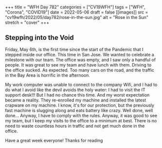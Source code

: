 +++
title = "WFH Day 782"
categories = ["CV19WFH"]
tags = ["WFH", "Corona", "COVID19"]
date = 2022-05-06
draft = false
[[images]]
  src = "cv19wfh/2022/05/day782/rose-in-the-sun.jpg"
  alt = "Rose in the Sun"
  stretch = "cover"
+++

## Stepping into the Void

Friday, May 6th, is the first time since the start of the Pandemic that I stepped inside our office. This time in San Jose. We wanted to celebrate a milestone with our team. The office was empty, and I saw only a handful of people. It was great to see my team and have lunch with them.
Driving to the office sucked. As expected. Too many cars on the road, and the traffic in the Bay Area is horrific in the afternoon.

My work computer was unable to connect to the company Wifi, and I had to do what I avoid like the devil avoids the holy water: I had to visit the IT support desk!!! But I had no chance this time. And my worst expectation became a reality. They re-enrolled my machine and installed the latest crapware on my machine. I know, it's for our protection, but the previously fast machine is slugging along and eats battery like crazy. Well done, well done... Anyway, I have to comply with the rules.
Anyway, it was good to see my team, but I keep my visits to the office to a minimum at best. There is no need to waste countless hours in traffic and not get much done in the office.

Have a great week everyone! Thanks for reading
